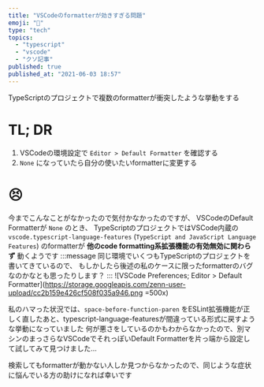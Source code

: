 ```yaml
---
title: "VSCodeのformatterが効きすぎる問題"
emoji: "🍡"
type: "tech"
topics:
  - "typescript"
  - "vscode"
  - "クソ記事"
published: true
published_at: "2021-06-03 18:57"
---
```


TypeScriptのプロジェクトで複数のformatterが衝突したような挙動をする

# TL; DR
1. VSCodeの環境設定で `Editor > Default Formatter` を確認する
2. `None` になっていたら自分の使いたいformatterに変更する

# 😣
今までこんなことがなかったので気付かなかったのですが、
VSCodeのDefault Formatterが `None` のとき、
TypeScriptのプロジェクトではVSCode内蔵の `vscode.typescript-language-features` (`TypeScript and JavaScript Language Features`) のformatterが **他のcode formatting系拡張機能の有効無効に関わらず** 動くようです
:::message
同じ環境でいくつもTypeScriptのプロジェクトを書いてきているので、
もしかしたら後述の私のケースに限ったformatterのバグなのかなとも思ったりします？
:::
![VSCode Preferences; Editor > Default Formatter](https://storage.googleapis.com/zenn-user-upload/cc2b159e426cf508f035a946.png =500x)

私のハマった状況では、`space-before-function-paren` をESLint拡張機能が正しく直したあと、typescript-language-featuresが間違っている形式に戻すような挙動になっていました
何が悪さをしているのかもわからなかったので、別マシンのまっさらなVSCodeでそれっぽいDefault Formatterを片っ端から設定して試してみて見つけました…

検索してもformatterが動かない人しか見つからなかったので、同じような症状に悩んでいる方の助けになれば幸いです
